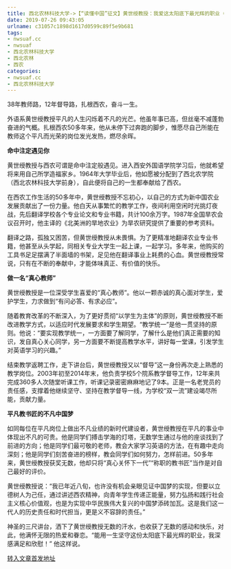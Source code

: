 ```yaml
---
title: 西北农林科技大学->【“读懂中国”征文】黄世绶教授：我爱这太阳底下最光辉的职业（２） | nwsuaf.cc
date: 2019-07-26 09:43:05
urlname: c31057c1898d1617d0599c89f5e9b681
tags: 
- nwsuaf.cc
- nwsuaf
- 西北农林科技大学
- 西北农林
- 西农
categories:
- nwsuaf.cc
- 西北农林科技大学
---
```



38年教师路，12年督导路，扎根西农，奋斗一生。

外语系黄世绶教授平凡的人生闪烁着不凡的光芒。他虽年事已高，但丝毫不减蓬勃奋进的气概。扎根西农50多年来，他从未停下过奔跑的脚步，惟愿尽自己所能在教师这个平凡而光荣的岗位发光发热，燃尽余晖。

**命中注定遇见你**

黄世绶教授与西农可谓是命中注定般遇见。进入西安外国语学院学习后，他就希望将来用自己所学造福家乡。1964年大学毕业后，他如愿被分配到了西北农学院（西北农林科技大学前身），自此便将自己的一生都奉献给了西农。

在西农工作生活的50多年中，黄世绶教授不忘初心，以自己的方式为新中国农业发展贡献出了一份力量。他白天从事繁忙的教学工作，夜间利用空闲时光挑灯夜战，先后翻译学校各个专业论文和专业书籍，共计100余万字。1987年全国旱农会议召开时，他主译的《北美洲的旱地农业》为旱农研究提供了重要的参考资料。

翻译之路，孤独又困苦，但黄世绶教授从未畏惧。为了更精准地翻译农业专业书籍，他甚至从头学起，同相关专业大学生一起上课，一起学习。多年来，他购买的工具书足足摆满了半面墙的书架，足见他在翻译事业上耗费的心血。黄世绶教授常说，只有在不断的奉献中，才能体味真正、有价值的快乐。

**做一名“真心教师”**

黄世绶教授是一位深受学生喜爱的“真心教师”。他以一颗赤诚的真心面对学生，爱护学生，力求做到“有问必答、有求必应”。

随着教育改革的不断深入，为了更好贯彻“以学生为主体”的原则，黄世绶教授不断改进教学方式，以适应时代发展要求和学生期望。“教学统一”是他一贯坚持的原则。他说：“要实现教学统一，一方面要了解同学，了解什么是他们真正需要的知识，发自真心关心同学，另一方面要不断提高教学水平，讲好每一堂课，引发学生对英语学习的兴趣。”

结束教学返聘工作，走下讲台后，黄世绶教授又以“督导”这一身份再次走上熟悉的教学岗位。2003年初至2014年末，他负责学校5个院系教学督导工作，12年来共完成360多人次随堂听课工作，听课记录密密麻麻地记了9本。正是一名老党员的责任感，支撑着他继续坚守、坚持在教学督导一线，为学校“双一流”建设竭尽所能，贡献力量。

**平凡教书匠的不凡中国梦**

如同每位在平凡岗位上做出不凡业绩的新时代建设者，黄世绶教授在平凡的事业中体现出不凡的可贵。他是同学们搏击学海的灯塔，无数学生通过与他的座谈找到了前进的方向；他是同学们最可敬的老师，教会大家学习英语的方法，在有趣中走向深刻；他是同学们刻苦奋进的榜样，教会同学们如何努力，怎样前进。50多年来，黄世绶教授获奖无数，他却只将“真心关怀下一代”“称职的教书匠”当作是对自己最好的评价。

黄世绶教授说：“我已年近八旬，也许没有机会亲眼见证中国梦的实现，但要以立德树人为己任，通过讲述西农精神，向青年学生传递正能量，努力弘扬和践行社会主义核心价值观，也是为实现中华民族伟大复兴的中国梦添砖加瓦。这是我们这一代人的历史责任和时代担当，更是义不容辞的责任。”

神圣的三尺讲台，洒下了黄世绶教授无数的汗水，也收获了无数的感动和快乐，对此，他满怀无限的热爱和眷恋。“能用一生坚守这份太阳底下最光辉的职业，我深感满足和欣慰！” 他这样说。





[转入文章首发地址](https://news.nwsuaf.edu.cn/xnxw/91015.htm)